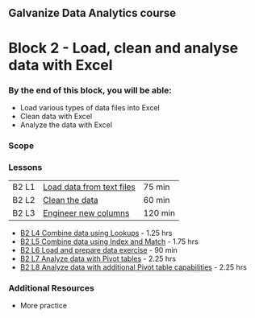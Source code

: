 ## Galvanize Data Analytics course
# Block 2 - Load, clean and analyse data with Excel

### By the end of this block, you will be able:

* Load various types of data files into Excel
* Clean data with Excel
* Analyze the data with Excel 

### Scope 


### Lessons
|    |       |       |
|----|-------|-------|
|B2 L1 | [Load data from text files](B2_L1-Load_data_from_text_files.md) |75 min|
|B2 L2 | [Clean the data](B2_L2-Clean_the_data.md)|60 min|
|B2 L3 | [Engineer new columns](B2_L3-Engineer_new_columns.md)|120 min|
* [B2 L4 Combine data using Lookups](B2_L4-Combine_data_using_Lookups.md) -     1.25 hrs <br>
* [B2 L5 Combine data using Index and Match](B2_L5-Combine_data_using_Index_Match.md) -     1.75 hrs <br>
* [B2 L6 Load and prepare data exercise](B2_L6-Load_prepare_data_exercise.md) -     90 min <br>
* [B2 L7 Analyze data with Pivot tables](B2_L7-Analyze_data_with_pivot_tables.md) -     2.25 hrs <br>
* [B2 L8 Analyze data with additional Pivot table capabilities](B2_L8-Additional_Pivot_capabilities.md) -     2.25 hrs <br>

### Additional Resources

* More practice
